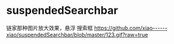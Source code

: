 # suspendedSearchbar
链家那种图片放大效果，悬浮 搜索框
https://github.com/xiao------xiao/suspendedSearchbar/blob/master/123.gif?raw=true
